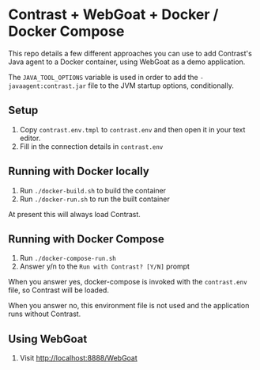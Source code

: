 # Contrast + WebGoat + Docker / Docker Compose

This repo details a few different approaches you can use to add Contrast's Java agent to a Docker container, using WebGoat as a demo application.

The `JAVA_TOOL_OPTIONS` variable is used in order to add the `-javaagent:contrast.jar` file to the JVM startup options, conditionally.

## Setup
1. Copy `contrast.env.tmpl` to `contrast.env` and then open it in your text editor.
1. Fill in the connection details in `contrast.env`

## Running with Docker locally
1. Run `./docker-build.sh` to build the container
1. Run `./docker-run.sh` to run the built container

At present this will always load Contrast.

## Running with Docker Compose
1. Run `./docker-compose-run.sh`
1. Answer y/n to the `Run with Contrast? [Y/N]` prompt

When you answer yes, docker-compose is invoked with the `contrast.env` file, so Contrast will be loaded.

When you answer no, this environment file is not used and the application runs without Contrast.

## Using WebGoat
1. Visit [http://localhost:8888/WebGoat](http://localhost:8888/WebGoat)
